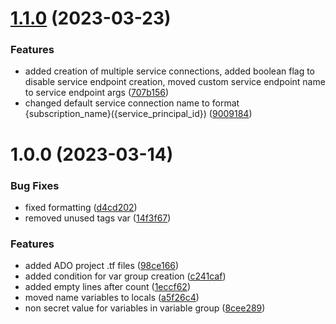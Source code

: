 # [1.1.0](https://github.com/data-platform-hq/terraform-azuredevops-project/compare/v1.0.0...v1.1.0) (2023-03-23)


### Features

* added creation of multiple service connections, added boolean flag to disable service endpoint creation, moved custom service endpoint name to service endpoint args ([707b156](https://github.com/data-platform-hq/terraform-azuredevops-project/commit/707b156a058d9c857e411de08a63fd4700ebb69e))
* changed default service connection name to format {subscription_name}({service_principal_id}) ([9009184](https://github.com/data-platform-hq/terraform-azuredevops-project/commit/90091840b8004e5bae3ac0ae6d9a7a1441d8b00f))

# 1.0.0 (2023-03-14)


### Bug Fixes

* fixed formatting ([d4cd202](https://github.com/data-platform-hq/terraform-azuredevops-project/commit/d4cd202a1d7d25d2a70cfdc04ea2d460873f8de1))
* removed unused tags var ([14f3f67](https://github.com/data-platform-hq/terraform-azuredevops-project/commit/14f3f673c6830d643eafb0a433bca34bc81c369a))


### Features

* added ADO project .tf files ([98ce166](https://github.com/data-platform-hq/terraform-azuredevops-project/commit/98ce1664f1303119ee509e30a80dc2e1fae2c4e6))
* added condition for var group creation ([c241caf](https://github.com/data-platform-hq/terraform-azuredevops-project/commit/c241caf8d6bd18cd7171266e99baa0a3d91a08ba))
* added empty lines after count ([1eccf62](https://github.com/data-platform-hq/terraform-azuredevops-project/commit/1eccf6268872f5b40c548de298aeb92cb9a1036a))
* moved name variables to locals ([a5f26c4](https://github.com/data-platform-hq/terraform-azuredevops-project/commit/a5f26c44adee181283fb94ace6d996a95f01a244))
* non secret value for variables in variable group ([8cee289](https://github.com/data-platform-hq/terraform-azuredevops-project/commit/8cee2894f53117312aeb3e975926afe5604f718f))
